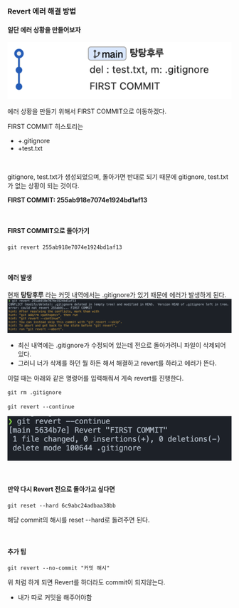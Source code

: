 ### Revert 에러 해결 방법 

#### 일단 에러 상황을 만들어보자 
![soucetree](./Images/origin.sourcetree.png)

에러 상황을 만들기 위해서 FIRST COMMIT으로 이동하겠다. 

FIRST COMMIT 히스토리는
- +.gitignore  
- +test.txt

<br>

gitignore, test.txt가 생성되었으며, 돌아가면 반대로 되기 때문에 gitignore, test.txt가 없는 상황이 되는 것이다.

**FIRST COMMIT: 255ab918e7074e1924bd1af13**

<br>

#### FIRST COMMIT으로 돌아가기 
```
git revert 255ab918e7074e1924bd1af13
```

<br>

#### 에러 발생 
현재 **탕탕후루** 라는 커밋 내역에서는 .gitignore가 있기 때문에 에러가 발생하게 된다. 
![revert error](./Images/git.revert.error.png)

- 최신 내역에는 .gitignore가 수정되어 있는데 전으로 돌아가려니 파일이 삭제되어있다.  
- 그러니 너가 삭제를 하던 뭘 하든 해서 해결하고 revert를 하라고 에러가 뜬다.  

이럴 때는 아래와 같은 명령어를 입력해줘서 게속 revert를 진행한다.

```
git rm .gitignore

git revert --continue
```

![revert continue](./Images/git.revert.continue.png)

<br>

#### 만약 다시 Revert 전으로 돌아가고 싶다면
```
git reset --hard 6c9abc24adbaa38bb
``` 
해당 commit의 해시를 reset --hard로 돌려주면 된다.

<br>

#### 추가 팁 
```
git revert --no-commit "커밋 해시"
```
위 처럼 하게 되면 Revert를 하더라도 commit이 되지않는다. 
- 내가 따로 커밋을 해주어야함 